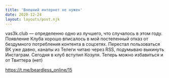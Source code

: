 ```yaml
---
title: 'Внешний интернет не нужен'
date: 2020-12-24
layout: layouts/post.njk
---
```


vas3k.club — определенно одно из лучшего, что случалось в этом году. Появление Клуба хорошо вписалось в мой постепенный отказ от бездумного потребления контента в соцсетях. Перестал пользоваться ВК уже давно, каналы из Телеги читаю через RSS, подумываю выкинуть Инстаграм. Сегодня в клуб вступил Козуля. Теперь можно избавиться и от Твиттера (нет)

https://t.me/beardless_online/15